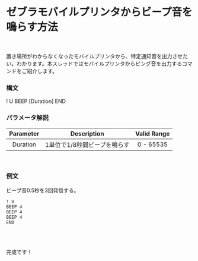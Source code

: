 # ゼブラモバイルプリンタからビープ音を鳴らす方法

</br>


置き場所がわからなくなったモバイルプリンタから、特定通知音を出力させたい。わかります。本スレッドではモバイルプリンタからピング音を出力するコマンドをご紹介します。
</br>



### 構文

! U BEEP [Duration]<CR><LF> END
</br>

### パラメータ解説

|Parameter| Description| Valid Range|
|:-:|:-:|:-:|
| Duration |  1単位で1/8秒間ビープを鳴らす | 0 - 65535
</br>

### 例文

ビープ音0.5秒を3回発信する。

    ! U 
    BEEP 4 
    BEEP 4 
    BEEP 4 
    END

</br>
</br>

完成です！